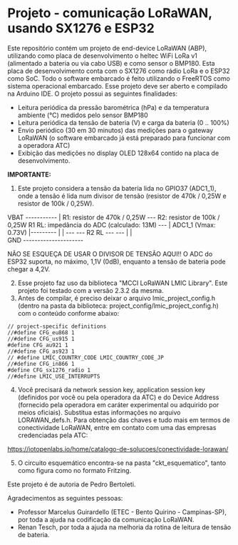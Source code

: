 # Projeto - comunicação LoRaWAN, usando SX1276 e ESP32

Este repositório contém um projeto de end-device LoRaWAN (ABP), utilizando como placa de desenvolvimento o heltec WiFi LoRa v1 (alimentado a bateria ou via cabo USB) e como sensor o BMP180. Esta placa de desenvolvimento conta com o SX1276 como rádio LoRa e o ESP32 como SoC. Todo o software embarcado é feito utilizando o FreeRTOS como sistema operacional embarcado. Esse projeto deve ser aberto e compilado na Arduino IDE. O projeto possui as seguintes finalidades:

* Leitura periódica da pressão barométrica (hPa) e da temperatura ambiente (°C) medidos pelo sensor BMP180
* Leitura periódica da tensão de bateria (V) e carga da bateria (0 .. 100%)
* Envio periódico (30 em 30 minutos) das medições para o gateway LoRaWAN (o software embarcado já está preparado para funcionar com a operadora ATC)
* Exibição das medições no display OLED 128x64 contido na placa de desenvolvimento.

**IMPORTANTE:**
1) Este projeto considera a tensão da bateria lida no GPIO37 (ADC1_1), onde a tensão é lida num divisor de tensão 
  (resistor de 470k / 0,25W e resistor de 100k / 0,25W). 
 
 VBAT -----------
                |                               R1: resistor de 470k / 0,25W
               ---                              R2: resistor de 100k / 0,25W
                R1                              RL: impedância do ADC (calculado: 13M)
               --- 
                |       ADC1_1 (Vmax: 0.73V)
                |---------
                |        |
               ---      --- 
                R2       RL 
               ---      --- 
                |        |  
 GND ---------------------
 
NÃO SE ESQUEÇA DE USAR O DIVISOR DE TENSÃO AQUI!! O ADC do ESP32 suporta, no máximo, 1,1V (0dB), 
enquanto a tensão de bateria pode chegar a 4,2V.
 
2) Esse projeto faz uso da biblioteca "MCCI LoRaWAN LMIC Library". Este projeto foi testado com a versão 2.3.2 da mesma.
3) Antes de compilar, é preciso deixar o arquivo lmic_project_config.h (dentro na pasta da biblioteca: project_config/lmic_project_config.h) com o conteúdo conforme abaixo:
```
// project-specific definitions
//#define CFG_eu868 1
//#define CFG_us915 1
#define CFG_au921 1
//#define CFG_as923 1
// #define LMIC_COUNTRY_CODE LMIC_COUNTRY_CODE_JP      
//#define CFG_in866 1
#define CFG_sx1276_radio 1
//#define LMIC_USE_INTERRUPTS
```
4) Você precisará da network session key, application session key (definidos por você ou pela operadora da ATC) e do Device Address (fornecido pela operadora em caráter experimental ou adquirido por meios oficiais). Substitua estas informações no arquivo LORAWAN_defs.h.
Para obtenção das chaves e tudo mais em termos de conectividade 
LoRaWAN, entre em contato com uma das empresas credenciadas pela ATC:
 
https://iotopenlabs.io/home/catalogo-de-solucoes/conectividade-lorawan/

5) O circuito esquemático encontra-se na pasta "ckt_esquematico", tanto como figura como no formato Fritzing.

Este projeto é de autoria de Pedro Bertoleti. 

Agradecimentos as seguintes pessoas:
* Professor Marcelus Guirardello (ETEC - Bento Quirino - Campinas-SP), por toda a ajuda na codificação da comunicação LoRaWAN.
* Renan Tesch, por toda a ajuda na melhoria da rotina de leitura de tensão de bateria.
